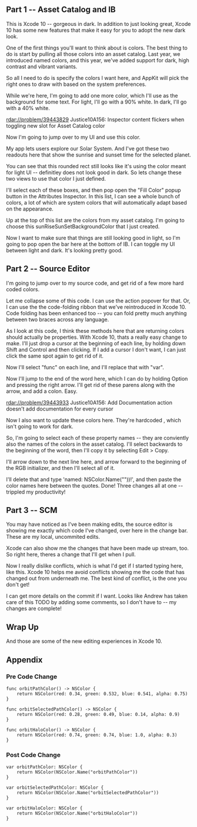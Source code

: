 ## Part 1 -- Asset Catalog and IB

This is Xcode 10 -- gorgeous in dark. In addition to just looking great, Xcode 10 has some  new features that make it easy for you to adopt the new dark look.

One of the first things you'll want to think about is colors. The best thing to do is start by pulling all those colors into an asset catalog. Last year, we introduced named colors, and this year, we've added support for dark, high contrast and vibrant variants.

So all I need to do is specify the colors I want here, and AppKit will pick the right ones to draw with based on the system preferences.

While we're here, I'm going to add one more color, which I'll use as the background for some text. For light, I'll go with a 90% white. In dark, I'll go with a 40% white.

  <rdar://problem/39443829> Justice10A156: Inspector content flickers when toggling new slot for Asset Catalog color

Now I'm going to jump over to my UI and use this color.

My app lets users explore our Solar System. And I've got these two readouts here that show the sunrise and sunset time for the selected planet.

You can see that this rounded rect still looks like it's using the color meant for light UI -- definitley does not look good in dark. So lets change these two views to use that color I just defined.

I'll select each of these boxes, and then pop open the "Fill Color" popup button in the Attributes Inspector. In this list, I can see a whole bunch of colors, a lot of which are system colors that will automatically adapt based on the appearance.

Up at the top of this list are the colors from my asset catalog. I'm going to choose this sunRiseSunSetBackgroundColor that I just created.

Now I want to make sure that things are still looking good in light, so I'm going to pop open the bar here at the bottom of IB. I can toggle my UI between light and dark. It's looking pretty good.

## Part 2 -- Source Editor

I'm going to jump over to my source code, and get rid of a few more hard coded colors.

Let me collapse some of this code. I can use the action popover for that. Or, I can use the the code-folding ribbon that we've reintroduced in Xcode 10. Code folding has been enhanced too -- you can fold pretty much anything between two braces across any language.

As I look at this code, I think these methods here that are returning colors should actually be properties. With Xcode 10, thats a really easy change to make. I'll just drop a cursor at the beginning of each line, by holding down Shift and Control and then clicking. If I add a cursor I don't want, I can just click the same spot again to get rid of it.

Now I'll select "func" on each line, and I'll replace that with "var".

Now I'll jump to the end of the word here, which I can do by holding Option and pressing the right arrow. I'll get rid of these parens along with the arrow, and add a colon. Easy.

  <rdar://problem/39443933> Justice10A156: Add Documentation action doesn't add documentation for every cursor

Now I also want to update these colors here. They're hardcoded , which isn't going to work for dark. 

So, I'm going to select each of these property names -- they are conviently also the names of the colors in the asset catalog. I'll select backwards to the beginning of the word, then I'll copy it by selecting Edit > Copy.

I'll arrow down to the next line here, and arrow forward to the beginning of the RGB initializer, and then I'll select all of it.

I'll delete that and type 'named: NSColor.Name(""))!', and then paste the color names here between the quotes. Done! Three changes all at one -- trippled my productivity!

## Part 3 -- SCM

You may have noticed as I've been making edits, the source editor is showing me exactly which code I've changed, over here in the change bar. These are my local, uncommited edits.

Xcode can also show me the changes that have been made up stream, too. So right here, theres a change that I'll get when I pull. 

Now I really dislike conflicts, which is what I'd get if I started typing here, like this. Xcode 10 helps me avoid conflicts showing me the code that has changed out from underneath me. The best kind of conflict, is the one you don't get!

I can get more details on the commit if I want. Looks like Andrew has taken care of this TODO by adding some comments, so I don't have to -- my changes are complete!

## Wrap Up
And those are some of the new editing experiences in Xcode 10.

## Appendix

### Pre Code Change

    func orbitPathColor() -> NSColor {
        return NSColor(red: 0.34, green: 0.532, blue: 0.541, alpha: 0.75)
    }

    func orbitSelectedPathColor() -> NSColor {
        return NSColor(red: 0.28, green: 0.49, blue: 0.14, alpha: 0.9)
    }

    func orbitHaloColor() -> NSColor {
        return NSColor(red: 0.74, green: 0.74, blue: 1.0, alpha: 0.3)
    }

### Post Code Change

    var orbitPathColor: NSColor {
        return NSColor(NSColor.Name("orbitPathColor"))
    }
    
    var orbitSelectedPathColor: NSColor {
        return NSColor(NSColor.Name("orbitSelectedPathColor"))
    }
    
    var orbitHaloColor: NSColor {
        return NSColor(NSColor.Name("orbitHaloColor"))
    }

